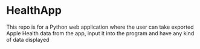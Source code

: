 # HealthApp
This repo is for a Python web application where the user can take exported Apple Health data from the app, input it into the program and have any kind of data displayed
